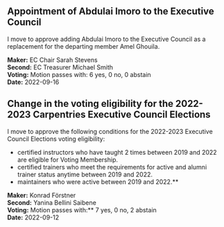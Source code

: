 

## Appointment of Abdulai Imoro to the Executive Council

I move to approve adding Abdulai Imoro to the Executive Council as a replacement for the departing member Amel Ghouila.

**Maker:** EC Chair Sarah Stevens  
**Second:** EC Treasurer Michael Smith  
**Voting:** Motion passes with: 6 yes, 0 no, 0 abstain  
**Date:** 2022-09-16  

## Change in the voting eligibility for the 2022-2023 Carpentries Executive Council Elections

I move to approve the following conditions for the 2022-2023 Executive Council Elections voting eligibility:

- certified instructors who have taught 2 times between 2019 and 2022 are eligible for Voting Membership.
- certified trainers who meet the requirements for active and alumni trainer status anytime between 2019 and 2022.
- maintainers who were active between 2019 and 2022.**

**Maker:** Konrad Förstner  
**Second:** Yanina Bellini Saibene  
**Voting:** Motion passes with:** 7 yes, 0 no, 2 abstain  
**Date:** 2022-09-12  
